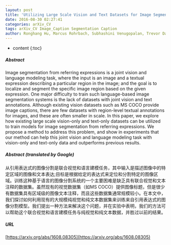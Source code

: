 ```yaml
---
layout: post
title: 'Utilizing Large Scale Vision and Text Datasets for Image Segmentation from Referring Expressions'
date: 2016-08-30 02:27:41
categories: arXiv_CV
tags: arXiv_CV Image_Caption Segmentation Caption
author: Ronghang Hu, Marcus Rohrbach, Subhashini Venugopalan, Trevor Darrell
---
```


* content
{:toc}

##### Abstract
Image segmentation from referring expressions is a joint vision and language modeling task, where the input is an image and a textual expression describing a particular region in the image; and the goal is to localize and segment the specific image region based on the given expression. One major difficulty to train such language-based image segmentation systems is the lack of datasets with joint vision and text annotations. Although existing vision datasets such as MS COCO provide image captions, there are few datasets with region-level textual annotations for images, and these are often smaller in scale. In this paper, we explore how existing large scale vision-only and text-only datasets can be utilized to train models for image segmentation from referring expressions. We propose a method to address this problem, and show in experiments that our method can help this joint vision and language modeling task with vision-only and text-only data and outperforms previous results.

##### Abstract (translated by Google)
从引用表达式的图像分割是联合视觉和语言建模任务，其中输入是描述图像中的特定区域的图像和文本表达;目标是根据给定的表达式来定位和分割特定的图像区域。训练这种基于语言的图像分割系统的一个主要困难是缺乏具有联合视觉和文本注释的数据集。虽然现有的视觉数据集（如MS COCO）提供图像标题，但是很少有数据集具有区域级的图像文本注释，而且这些数据集通常规模较小。在本文中，我们探讨如何利用现有的大规模纯视觉和纯文本数据集来训练来自引用表达式的图像分割模型。我们提出一种方法来解决这个问题，并在实验中表明，我们的方法可以帮助这个联合视觉和语言建模任务与纯视觉和纯文本数据，并胜过以前的结果。

##### URL
[https://arxiv.org/abs/1608.08305](https://arxiv.org/abs/1608.08305)

